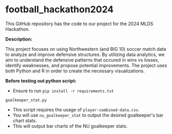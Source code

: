 # football_hackathon2024

This GitHub repository has the code to our project for the 2024 MLDS Hackathon. 

**Description:**


This project focuses on using Northwestern (and BIG 10) soccer match data to analyze and improve defensive structures. By utilizing data analytics, we aim to understand the defensive patterns that occured in wins vs losses, identify weaknesses, and propose potential improvements. The project uses both Python and R in order to create the necessary visualizations. 

**Before testing out python script:**
- Ensure to run `pip install -r requirements.txt`

`goalkeeper_stat.py`
- This script requires the usage of `player-combined-data.csv`.
- You will use `nu_goalkeeper_stat` to output the desired goalkeeper's bar chart stats.
- This will output bar charts of the NU goalkeeper stats.
